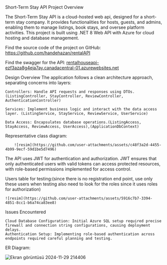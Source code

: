 Short-Term Stay API
Project Overview

The Short-Term Stay API is a cloud-hosted web api, designed for a short-term stay company. It provides functionalities for hosts, guests, and admins, enabling them to manage listings, book stays, and oversee platform activities.
This project is built using .NET 8 Web API with Azure for cloud hosting and database management.

Find the source code of the project on GitHub: https://github.com/handehazan/rentalAPI

Find the swagger for the API: [rentalhouseapi-ezf3aza8g4eja7ay.canadacentral-01.azurewebsites.net 
](https://rentalhouseapi-ezf3aza8g4eja7ay.canadacentral-01.azurewebsites.net/index.html)

Design Overview
The application follows a clean architecture approach, separating concerns into layers:

    Controllers: Handle API requests and responses using DTOs.(ListingController, StayController, ReviewController, AuthenticationController)
    
    Services: Implement business logic and interact with the data access layer. (ListingService, StayService, ReviewService, UserService)
    
    Data Access: Encapsulates database operations.(ListingAccess, StayAccess, ReviewAccess, UserAccess),(ApplicationDbContext)

Representative class diagram:

        ![resim](https://github.com/user-attachments/assets/c48f3a2d-4455-4b99-9ecf-59d1be5d7496)
The API uses JWT for authentication and authorization. JWT ensures that only authenticated users with valid tokens can access protected resources, with role-based permissions implemented for access control.

Users table for testing:(since there is no registration end point, use only these users when testing also need to look for the roles since it uses roles for authorization)

    ![resim](https://github.com/user-attachments/assets/5916c7b7-3394-4851-8cc1-b6a74ca83ee8)


Issues Encountered

    Cloud Database Configuration: Initial Azure SQL setup required precise firewall and connection string configurations, causing deployment delays.
    Authentication Setup: Implementing role-based authentication across endpoints required careful planning and testing.
    
ER Diagram:

![Ekran görüntüsü 2024-11-29 214406](https://github.com/user-attachments/assets/8a066963-1451-4f16-bba7-b087ab8e6b70)


